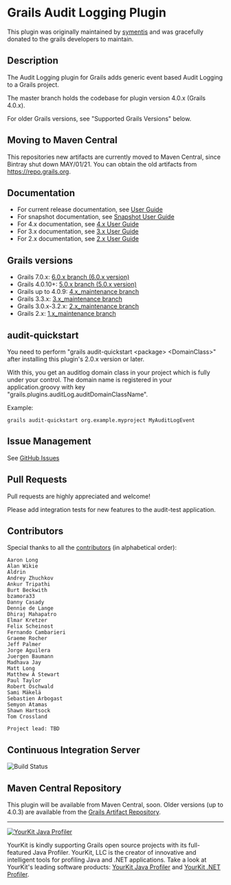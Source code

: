 # Grails Audit Logging Plugin

This plugin was originally maintained by [symentis](https://github.com/symentis) and was gracefully donated to the grails developers to maintain.

## Description

The Audit Logging plugin for Grails adds generic event based Audit Logging to a Grails project.

The master branch holds the codebase for plugin version 4.0.x (Grails 4.0.x).

For older Grails versions, see "Supported Grails Versions" below.

## Moving to Maven Central
This repositories new artifacts are currently moved to Maven Central, since Bintray shut down MAY/01/21. You can obtain the old artifacts from https://repo.grails.org.

## Documentation
 * For current release documentation, see [User Guide](https://gpc.github.io/grails-audit-logging-plugin/latest/plugin.html)
 * For snapshot documentation, see [Snapshot User Guide](https://gpc.github.io/grails-audit-logging-plugin/snapshot/plugin.html)
 * For 4.x documentation, see [4.x User Guide](https://gpc.github.io/grails-audit-logging-plugin/4.0.x/plugin.html)
 * For 3.x documentation, see [3.x User Guide](https://gpc.github.io/grails-audit-logging-plugin/3.0.x/plugin.html)
 * For 2.x documentation, see [2.x User Guide](https://gpc.github.io/grails-audit-logging-plugin/2.0.x/plugin.html)

## Grails versions
 * Grails 7.0.x: [6.0.x branch (6.0.x version)](https://github.com/gpc/grails-audit-logging-plugin/tree/6.0.x)
 * Grails 4.0.10+: [5.0.x branch (5.0.x version)](https://github.com/gpc/grails-audit-logging-plugin/tree/5.0.x) 
 * Grails up to 4.0.9: [4.x_maintenance branch](https://github.com/gpc/grails-audit-logging-plugin/tree/4.x_maintenance)
 * Grails 3.3.x: [3.x_maintenance branch](https://github.com/gpc/grails-audit-logging-plugin/tree/3.x_maintenance)
 * Grails 3.0.x-3.2.x: [2.x_maintenance branch](https://github.com/gpc/grails-audit-logging-plugin/tree/2.x_maintenance)
 * Grails 2.x: [1.x_maintenance branch](https://github.com/gpc/grails-audit-logging-plugin/tree/1.x_maintenance)

## audit-quickstart
You need to perform "grails audit-quickstart \<package\> \<DomainClass\>" after installing this plugin's 2.0.x version or later.

With this, you get an auditlog domain class in your project which is fully under your control.
The domain name is registered in your application.groovy with key "grails.plugins.auditLog.auditDomainClassName".

Example:

```
grails audit-quickstart org.example.myproject MyAuditLogEvent
```

## Issue Management

See [GitHub Issues](https://github.com/gpc/grails-audit-logging-plugin/issues "Issues")

## Pull Requests
Pull requests are highly appreciated and welcome!

Please add integration tests for new features to the audit-test application.

## Contributors
Special thanks to all the <a href="https://github.com/gpc/grails-audit-logging-plugin/graphs/contributors">contributors</a> (in alphabetical order):

	Aaron Long
    Alan Wikie
	Aldrin
	Andrey Zhuchkov
	Ankur Tripathi
	Burt Beckwith
	bzamora33
	Danny Casady
	Dennie de Lange
	Dhiraj Mahapatro
	Elmar Kretzer
    Felix Scheinost
	Fernando Cambarieri
	Graeme Rocher
	Jeff Palmer
	Jorge Aguilera
	Juergen Baumann
	Madhava Jay
    Matt Long
	Matthew A Stewart
	Paul Taylor
    Robert Oschwald
	Sami Mäkelä
	Sebastien Arbogast
	Semyon Atamas
	Shawn Hartsock
	Tom Crossland

	Project lead: TBD


## Continuous Integration Server
![Build Status](https://github.com/gpc/grails-audit-logging-plugin/actions/workflows/ci.yaml/badge.svg?branch=master)

## Maven Central Repository
This plugin will be available from Maven Central, soon. Older versions (up to 4.0.3) are available from the [Grails Artifact Repository](https://repo.grails.org/ui/).
***

<a href="https://www.yourkit.com/java/profiler/index.jsp"><img src="https://www.yourkit.com/images/yklogo.png" alt="YourKit Java Profiler"/></a>

YourKit is kindly supporting Grails open source projects with its full-featured Java Profiler.
YourKit, LLC is the creator of innovative and intelligent tools for profiling
Java and .NET applications. Take a look at YourKit's leading software products:
[YourKit Java Profiler](http://www.yourkit.com/java/profiler/index.jsp) and
[YourKit .NET Profiler](http://www.yourkit.com/.net/profiler/index.jsp).





